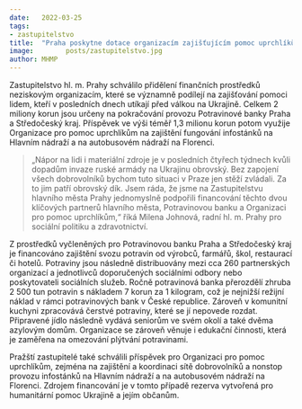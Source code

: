 ```yaml
---
date:   2022-03-25
tags:  
- zastupitelstvo
title:  "Praha poskytne dotace organizacím zajišťujícím pomoc uprchlíkům z Ukrajiny"
image: 	      posts/zastupitelstvo.jpg
author: MHMP
---
```


Zastupitelstvo hl. m. Prahy schválilo přidělení finančních prostředků neziskovým organizacím, které se významně podílejí na zajišťování pomoci lidem, kteří v posledních dnech utíkají před válkou na Ukrajině. Celkem 2 miliony korun jsou určeny na pokračování provozu Potravinové banky Praha a Středočeský kraj. Příspěvek ve výši téměř 1,3 milionu korun potom využije Organizace pro pomoc uprchlíkům na zajištění fungování infostánků na Hlavním nádraží a na autobusovém nádraží na Florenci.

> „Nápor na lidi i materiální zdroje je v posledních čtyřech týdnech kvůli dopadům invaze ruské armády na Ukrajinu obrovský. Bez zapojení všech dobrovolníků bychom tuto situaci v Praze jen stěží zvládali. Za to jim patří obrovský dík. Jsem ráda, že jsme na Zastupitelstvu hlavního města Prahy jednomyslně podpořili financování těchto dvou klíčových partnerů hlavního města, Potravinovou banku a Organizaci pro pomoc uprchlíkům,“ říká Milena Johnová, radní hl. m. Prahy pro sociální politiku a zdravotnictví.

Z prostředků vyčleněných pro Potravinovou banku Praha a Středočeský kraj je financováno zajištění svozu potravin od výrobců, farmářů, škol, restaurací či hotelů. Potraviny jsou následně distribuovány mezi cca 260 partnerských organizací a jednotlivců doporučených sociálními odbory nebo poskytovateli sociálních služeb. Ročně potravinová banka přerozdělí zhruba 2 500 tun potravin s nákladem 7 korun za 1 kilogram, což je nejnižší režijní náklad v rámci potravinových bank v České republice. Zároveň v komunitní kuchyni zpracovává čerstvé potraviny, které se jí nepovede rozdat. Připravené jídlo následně vydává seniorům ve svém okolí a také dvěma azylovým domům. Organizace se zároveň věnuje i edukační činnosti, která je zaměřena na omezování plýtvání potravinami.

Pražští zastupitelé také schválili příspěvek pro Organizaci pro pomoc uprchlíkům, zejména na zajištění a koordinaci sítě dobrovolníků a nonstop provozu infostánků na Hlavním nádraží a na autobusovém nádraží na Florenci. Zdrojem financování je v tomto případě rezerva vytvořená pro humanitární pomoc Ukrajině a jejím občanům.
